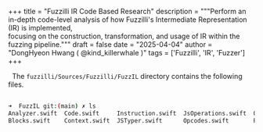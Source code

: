 +++
title = "Fuzzilli IR Code Based Research"
description = """Perform an in-depth code-level analysis of how Fuzzilli's Intermediate Representation (IR) is implemented, \
focusing on the construction, transformation, and usage of IR within the fuzzing pipeline."""
draft = false
date = "2025-04-04"
author = "DongHyeon Hwang ( @kind_killerwhale )"
tags = ['Fuzzilli', 'IR', 'Fuzzer']
+++

&nbsp;
The `fuzzilli/Sources/Fuzzilli/FuzzIL` directory contains the following files.
&nbsp;

```sh
 
➜  FuzzIL git:(main) ✗ ls
Analyzer.swift  Code.swift     Instruction.swift  JsOperations.swift  Operation.swift  ProgramComments.swift  TypeSystem.swift  WasmOperations.swift
Blocks.swift    Context.swift  JSTyper.swift      Opcodes.swift       Program.swift    Semantics.swift        Variable.swift
 
```

